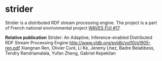 # strider

Strider is a distributed RDF stream processing engine. The project is a part of French national environmental project [WAVES FUI #17](http://www.waves-rsp.org).

**Relative publication**
Strider: An Adaptive, Inference-enabled Distributed RDF Stream Processing Engine http://www.vldb.org/pvldb/vol10/p1905-ren.pdf
Xiangnan Ren, Olivier Curé, Li Ke, Jeremy Lhez, Badre Belabbess, Tendry Randriamalala, Yufan Zheng, Gabriel Kepeklian

